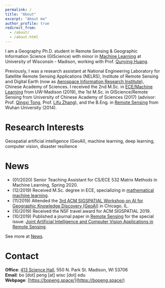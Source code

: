```yaml
---
permalink: /
title: "About"
excerpt: "About me"
author_profile: true
redirect_from: 
  - /about/
  - /about.html
---
```


I am a Geography Ph.D. student in Remote Sensing & Geographic Information Science (GIScience) with minor in [Machine Learning](https://www.engr.wisc.edu/department/electrical-computer-engineering/research-in-electric-computer-engineering/machine-learning/) at University of Wisconsin - Madison, working with Prof. [Qunying Huang](https://geography.wisc.edu/profile.php?p=111).

Previously, I was a research assistant at National Engineering Laboratory for Satellite Remote Sensing Applications (NELRS), Institute of Remote Sensing and Digital Earth (now as [Aerospace Information Research Institute](http://english.aircas.cn/)), Chinese Academy of Sciences. I received the 2nd M.Sc. in [ECE/Machine Learning](https://www.engr.wisc.edu/department/electrical-computer-engineering/research-in-electric-computer-engineering/machine-learning/) from UW-Madison (2019), the 1st M.Sc. in GIScience/Remote Sensing from University of Chinese Academy of Sciences (2017) (advisor: Prof. [Qingxi Tong](http://hylab.radi.ac.cn/esite/a/Staff/Academician/2015/1206/359.html), Prof. [Lifu Zhang](http://hylab.radi.ac.cn/esite/a/Staff/Professor/2017/0531/360.html)), and the B.Eng. in [Remote Sensing](http://rsgis.whu.edu.cn/) from Wuhan University (2014).

# Research Interests
Geospatial artificial intelligence (GeoAI), machine learning, deep learning, computer vision, disaster resilience

# News
* (01/2020) Senior Teaching Assistant for CS/ECE 532 Matrix Methods in Machine Learning, Spring 2020.
* (12/2019) Received M.Sc. degree in ECE, specializing in [mathematical machine learning](https://www.engr.wisc.edu/department/electrical-computer-engineering/research-in-electric-computer-engineering/machine-learning/).
* (11/2019) Attended the [3rd ACM SIGSPATIAL Workshop on AI for Geographic Knowledge Discovery (GeoAI)](https://geoai.ornl.gov/) in Chicago, IL.
* (10/2019) Received the NSF travel award for ACM SIGSPATIAL 2019.
* (10/2019) Published a journal paper in [Remote Sensing](https://doi.org/10.3390/rs11212492) for the special issue: [Joint Artificial Intelligence and Computer Vision Applications in Remote Sensing](https://www.mdpi.com/journal/remotesensing/special_issues/Artificial_Intelligence).

See more at [News](/news/).

# Contact
**Office**: [413 Science Hall](https://map.wisc.edu/s/jlhkyl46), 550 N. Park St. Madison, WI 53706<br>
**Email**: bo [dot] peng [at] wisc [dot] edu<br>
**Webpage**: [https://bopeng.space/](https://bopeng.space/)

